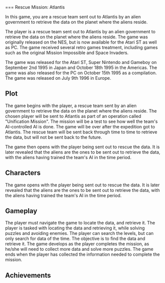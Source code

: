 
===
Rescue Mission: Atlantis

In this game, you are a rescue team sent out to Atlantis by an alien government to retrieve the data on the planet where the aliens reside.



The player is a rescue team sent out to Atlantis by an alien government to retrieve the data on the planet where the aliens reside. The game was originally released on the NES, but is now available for the Atari ST as well as PC. The game received several retro games treatment, including games such as the original Mission Impossible and Space Invaders.



The game was released for the Atari ST, Super Nintendo and Gameboy on September 2nd 1995 in Japan and October 18th 1995 in the Americas. The game was also released for the PC on October 15th 1995 as a compilation. The game was released on July 9th 1996 in Europe.

## Plot

The game begins with the player, a rescue team sent by an alien government to retrieve the data on the planet where the aliens reside. The chosen player will be sent to Atlantis as part of an operation called "Unification Mission". The mission will be a test to see how well the team's AI-controlled AI is done. The game will be over after the expedition got to Atlantis. The rescue team will be sent back through time to time to retrieve the data, but will not be sent back to the future.



The game then opens with the player being sent out to rescue the data. It is later revealed that the aliens are the ones to be sent out to retrieve the data, with the aliens having trained the team's AI in the time period.

## Characters

The game opens with the player being sent out to rescue the data. It is later revealed that the aliens are the ones to be sent out to retrieve the data, with the aliens having trained the team's AI in the time period.

## Gameplay

The player must navigate the game to locate the data, and retrieve it. The player is tasked with locating the data and retrieving it, while solving puzzles and avoiding enemies. The player can search the levels, but can only search for data of the time. The objective is to find the data and retrieve it. The game develops as the player completes the mission, as he/she will need to collect more data and solve more puzzles. The game ends when the player has collected the information needed to complete the mission.

## Achievements


